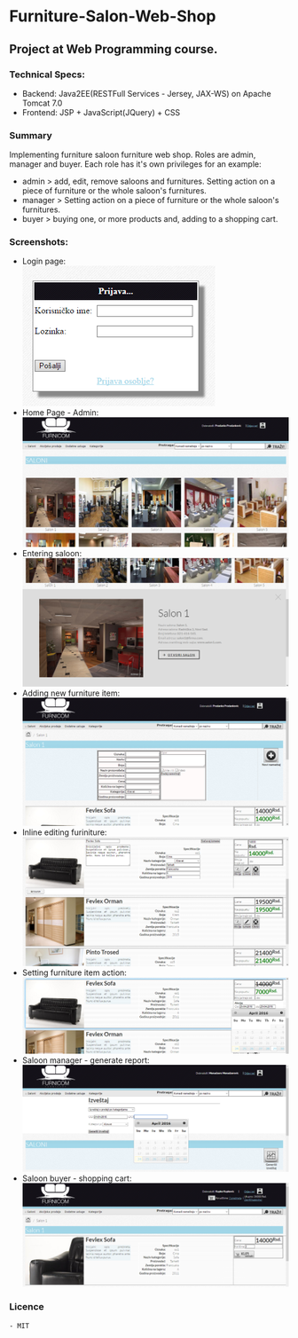 # Furniture-Salon-Web-Shop
## Project at Web Programming course.

### Technical Specs:
  - Backend: Java2EE(RESTFull Services - Jersey, JAX-WS) on Apache Tomcat 7.0
  - Frontend: JSP + JavaScript(JQuery) + CSS

### Summary
Implementing furniture saloon furniture web shop. Roles are admin, manager and buyer. Each role has it's own privileges for an example:
  - admin > add, edit, remove saloons and furnitures. Setting action on a piece of furniture or the whole saloon's furnitures.
  - manager > Setting action on a piece of furniture or the whole saloon's furnitures.
  - buyer > buying one, or more products and, adding to a shopping cart. 

### Screenshots:
- Login page: <br />
 ![Login page](/screenshots/login.png?raw=true "Login page")
- Home Page - Admin: <br />
 ![Home Page - Admin](/screenshots/home-admin.png?raw=true "Home Page - Admin")
- Entering saloon: <br />
 ![Entering saloon](/screenshots/saloon-click.png?raw=true "Entering saloon")
- Adding new furniture item: <br />
![Adding new furniture item](/screenshots/saloon-add-new.png?raw=true "Adding new furniture item")
- Inline editing furiniture: <br />
![Inline editing furiniture](/screenshots/saloon-furniture-edit.png?raw=true "Inline editing furiniture")
- Setting furniture item action: <br />
![Setting furniture item action](/screenshots/saloon-furniture-action.png?raw=true "Setting furniture item action")
- Saloon manager - generate report: <br />
![Saloon manager - generate report](/screenshots/saloon-manager-home.png?raw=true "Saloon manager - generate report")
- Saloon buyer - shopping cart: <br />
![Saloon buyer - shopping cart](/screenshots/saloon-buyer-furniture.png?raw=true "Saloon buyer - shopping cart")


### Licence
    - MIT

